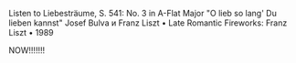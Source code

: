 Listen to 
Liebesträume, S. 541: No. 3 in A-Flat Major "O lieb so lang' Du lieben kannst"
Josef Bulva и Franz Liszt
 • 
Late Romantic Fireworks: Franz Liszt
 • 
1989

NOW!!!!!!!
